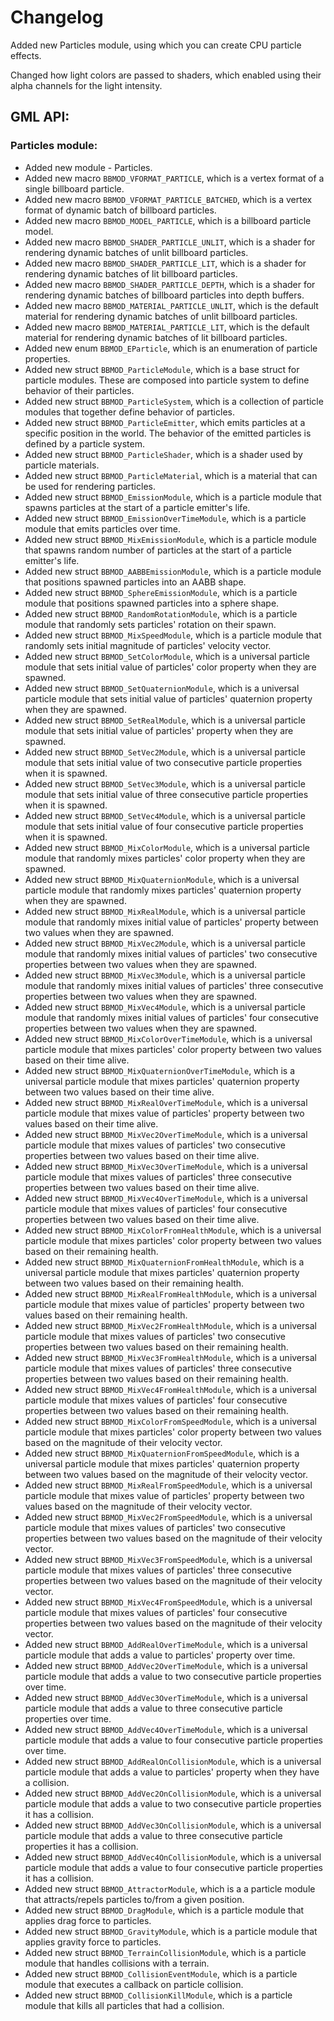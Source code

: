 # Changelog
Added new Particles module, using which you can create CPU particle effects.

Changed how light colors are passed to shaders, which enabled using their alpha
channels for the light intensity.

## GML API:
### Particles module:
* Added new module - Particles.
* Added new macro `BBMOD_VFORMAT_PARTICLE`, which is a vertex format of a single billboard particle.
* Added new macro `BBMOD_VFORMAT_PARTICLE_BATCHED`, which is a vertex format of dynamic batch of billboard particles.
* Added new macro `BBMOD_MODEL_PARTICLE`, which is a billboard particle model.
* Added new macro `BBMOD_SHADER_PARTICLE_UNLIT`, which is a shader for rendering dynamic batches of unlit billboard particles.
* Added new macro `BBMOD_SHADER_PARTICLE_LIT`, which is a shader for rendering dynamic batches of lit billboard particles.
* Added new macro `BBMOD_SHADER_PARTICLE_DEPTH`, which is a shader for rendering dynamic batches of billboard particles into depth buffers.
* Added new macro `BBMOD_MATERIAL_PARTICLE_UNLIT`, which is the default material for rendering dynamic batches of unlit billboard particles.
* Added new macro `BBMOD_MATERIAL_PARTICLE_LIT`, which is the default material for rendering dynamic batches of lit billboard particles.
* Added new enum `BBMOD_EParticle`, which is an enumeration of particle properties.
* Added new struct `BBMOD_ParticleModule`, which is a base struct for particle modules. These are composed into particle system to define behavior of their particles.
* Added new struct `BBMOD_ParticleSystem`, which is a collection of particle modules that together define behavior of particles.
* Added new struct `BBMOD_ParticleEmitter`, which emits particles at a specific position in the world. The behavior of the emitted particles is defined by a particle system.
* Added new struct `BBMOD_ParticleShader`, which is a shader used by particle materials.
* Added new struct `BBMOD_ParticleMaterial`, which is a material that can be used for rendering particles.
* Added new struct `BBMOD_EmissionModule`, which is a particle module that spawns particles at the start of a particle emitter's life.
* Added new struct `BBMOD_EmissionOverTimeModule`, which is a particle module that emits particles over time.
* Added new struct `BBMOD_MixEmissionModule`, which is a particle module that spawns random number of particles at the start of a particle emitter's life.
* Added new struct `BBMOD_AABBEmissionModule`, which is a particle module that positions spawned particles into an AABB shape.
* Added new struct `BBMOD_SphereEmissionModule`, which is a particle module that positions spawned particles into a sphere shape.
* Added new struct `BBMOD_RandomRotationModule`, which is a particle module that randomly sets particles' rotation on their spawn.
* Added new struct `BBMOD_MixSpeedModule`, which is a particle module that randomly sets initial magnitude of particles' velocity vector.
* Added new struct `BBMOD_SetColorModule`, which is a universal particle module that sets initial value of particles' color property when they are spawned.
* Added new struct `BBMOD_SetQuaternionModule`, which is a universal particle module that sets initial value of particles' quaternion property when they are spawned.
* Added new struct `BBMOD_SetRealModule`, which is a universal particle module that sets initial value of particles' property when they are spawned.
* Added new struct `BBMOD_SetVec2Module`, which is a universal particle module that sets initial value of two consecutive particle properties when it is spawned.
* Added new struct `BBMOD_SetVec3Module`, which is a universal particle module that sets initial value of three consecutive particle properties when it is spawned.
* Added new struct `BBMOD_SetVec4Module`, which is a universal particle module that sets initial value of four consecutive particle properties when it is spawned.
* Added new struct `BBMOD_MixColorModule`, which is a universal particle module that randomly mixes particles' color property when they are spawned.
* Added new struct `BBMOD_MixQuaternionModule`, which is a universal particle module that randomly mixes particles' quaternion property when they are spawned.
* Added new struct `BBMOD_MixRealModule`, which is a universal particle module that randomly mixes initial value of particles' property between two values when they are spawned.
* Added new struct `BBMOD_MixVec2Module`, which is a universal particle module that randomly mixes initial values of particles' two consecutive properties between two values when they are spawned.
* Added new struct `BBMOD_MixVec3Module`, which is a universal particle module that randomly mixes initial values of particles' three consecutive properties between two values when they are spawned.
* Added new struct `BBMOD_MixVec4Module`, which is a universal particle module that randomly mixes initial values of particles' four consecutive properties between two values  when they are spawned.
* Added new struct `BBMOD_MixColorOverTimeModule`, which is a universal particle module that mixes particles' color property between two values based on their time alive.
* Added new struct `BBMOD_MixQuaternionOverTimeModule`, which is a universal particle module that mixes particles' quaternion property between two values based on their time alive.
* Added new struct `BBMOD_MixRealOverTimeModule`, which is a universal particle module that mixes value of particles' property between two values based on their time alive.
* Added new struct `BBMOD_MixVec2OverTimeModule`, which is a universal particle module that mixes values of particles' two consecutive properties between two values based on their time alive.
* Added new struct `BBMOD_MixVec3OverTimeModule`, which is a universal particle module that mixes values of particles' three consecutive properties between two values based on their time alive.
* Added new struct `BBMOD_MixVec4OverTimeModule`, which is a universal particle module that mixes values of particles' four consecutive properties between two values based on their time alive.
* Added new struct `BBMOD_MixColorFromHealthModule`, which is a universal particle module that mixes particles' color property between two values based on their remaining health.
* Added new struct `BBMOD_MixQuaternionFromHealthModule`, which is a universal particle module that mixes particles' quaternion property between two values based on their remaining health.
* Added new struct `BBMOD_MixRealFromHealthModule`, which is a universal particle module that mixes value of particles' property between two values based on their remaining health.
* Added new struct `BBMOD_MixVec2FromHealthModule`, which is a universal particle module that mixes values of particles' two consecutive properties between two values based on their remaining health.
* Added new struct `BBMOD_MixVec3FromHealthModule`, which is a universal particle module that mixes values of particles' three consecutive properties between two values based on their remaining health.
* Added new struct `BBMOD_MixVec4FromHealthModule`, which is a universal particle module that mixes values of particles' four consecutive properties between two values based on their remaining health.
* Added new struct `BBMOD_MixColorFromSpeedModule`, which is a universal particle module that mixes particles' color property between two values based on the magnitude of their velocity vector.
* Added new struct `BBMOD_MixQuaternionFromSpeedModule`, which is a universal particle module that mixes particles' quaternion property between two values based on the magnitude of their velocity vector.
* Added new struct `BBMOD_MixRealFromSpeedModule`, which is a universal particle module that mixes value of particles' property between two values based on the magnitude of their velocity vector.
* Added new struct `BBMOD_MixVec2FromSpeedModule`, which is a universal particle module that mixes values of particles' two consecutive properties between two values based on the magnitude of their velocity vector.
* Added new struct `BBMOD_MixVec3FromSpeedModule`, which is a universal particle module that mixes values of particles' three consecutive properties between two values based on the magnitude of their velocity vector.
* Added new struct `BBMOD_MixVec4FromSpeedModule`, which is a universal particle module that mixes values of particles' four consecutive properties between two values based on the magnitude of their velocity vector.
* Added new struct `BBMOD_AddRealOverTimeModule`, which is a universal particle module that adds a value to particles' property over time.
* Added new struct `BBMOD_AddVec2OverTimeModule`, which is a universal particle module that adds a value to two consecutive particle properties over time.
* Added new struct `BBMOD_AddVec3OverTimeModule`, which is a universal particle module that adds a value to three consecutive particle properties over time.
* Added new struct `BBMOD_AddVec4OverTimeModule`, which is a universal particle module that adds a value to four consecutive particle properties over time.
* Added new struct `BBMOD_AddRealOnCollisionModule`, which is a  universal particle module that adds a value to particles' property when they have a collision.
* Added new struct `BBMOD_AddVec2OnCollisionModule`, which is a universal particle module that adds a value to two consecutive particle properties it has a collision.
* Added new struct `BBMOD_AddVec3OnCollisionModule`, which is a universal particle module that adds a value to three consecutive particle properties it has a collision.
* Added new struct `BBMOD_AddVec4OnCollisionModule`, which is a universal particle module that adds a value to four consecutive particle properties it has a collision.
* Added new struct `BBMOD_AttractorModule`, which is a a particle module that attracts/repels particles to/from a given position.
* Added new struct `BBMOD_DragModule`, which is a particle module that applies drag force to particles.
* Added new struct `BBMOD_GravityModule`, which is a particle module that applies gravity force to particles.
* Added new struct `BBMOD_TerrainCollisionModule`, which is a particle module that handles collisions with a terrain.
* Added new struct `BBMOD_CollisionEventModule`, which is a particle module that executes a callback on particle collision.
* Added new struct `BBMOD_CollisionKillModule`, which is a particle module that kills all particles that had a collision.

